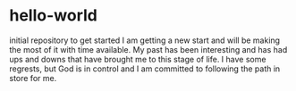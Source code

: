 # hello-world
initial repository to get started
I am getting a new start and will be making the most of it with time available. My past has been interesting and has had ups and downs that have brought me to this stage of life. I have some regrests, but God is in control and I am committed to following the path in store for me.
